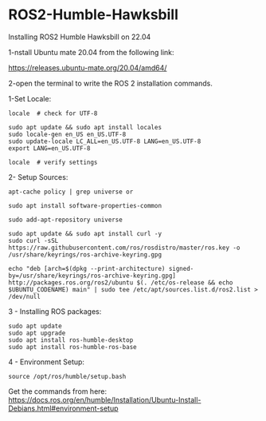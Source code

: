 # ROS2-Humble-Hawksbill
Installing ROS2 Humble Hawksbill on 22.04


1-nstall Ubuntu mate 20.04
from the following link:

https://releases.ubuntu-mate.org/20.04/amd64/


2-open the terminal to write the ROS 2 installation commands.

1-Set Locale:
```
locale  # check for UTF-8

sudo apt update && sudo apt install locales
sudo locale-gen en_US en_US.UTF-8
sudo update-locale LC_ALL=en_US.UTF-8 LANG=en_US.UTF-8
export LANG=en_US.UTF-8

locale  # verify settings
```


2- Setup Sources:
```
apt-cache policy | grep universe or

sudo apt install software-properties-common

sudo add-apt-repository universe

sudo apt update && sudo apt install curl -y
sudo curl -sSL https://raw.githubusercontent.com/ros/rosdistro/master/ros.key -o /usr/share/keyrings/ros-archive-keyring.gpg

echo "deb [arch=$(dpkg --print-architecture) signed-by=/usr/share/keyrings/ros-archive-keyring.gpg] http://packages.ros.org/ros2/ubuntu $(. /etc/os-release && echo $UBUNTU_CODENAME) main" | sudo tee /etc/apt/sources.list.d/ros2.list > /dev/null

```
3 - Installing ROS packages:
```
sudo apt update
sudo apt upgrade
sudo apt install ros-humble-desktop
sudo apt install ros-humble-ros-base
```
4 - Environment Setup:
```
source /opt/ros/humble/setup.bash
```

Get the commands from here: https://docs.ros.org/en/humble/Installation/Ubuntu-Install-Debians.html#environment-setup
